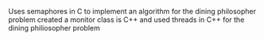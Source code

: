 Uses semaphores in C to implement an algorithm for the dining philosopher problem
created a monitor class is C++ and used threads in C++ for the dining philiosopher problem
